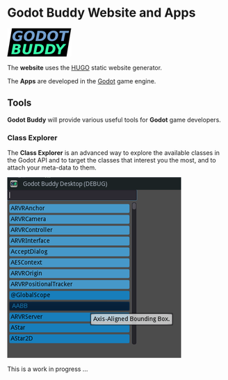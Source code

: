 # Godot Buddy Website and Apps

![Godot Buddy](themes/godot-buddy-theme/static/img/godot-buddy.png)


The **website** uses the [HUGO](https://gohugo.io) static website generator.

The **Apps** are developed in the [Godot](godotengine.org) game engine.

## Tools

**Godot Buddy** will provide various useful tools for **Godot** game developers.

### Class Explorer

The **Class Explorer** is an advanced way to explore the available classes in the Godot API and to target the classes that interest you the most, and to attach your meta-data to them.

![Class List](resources/class-explorer.png)

This is a work in progress ...
